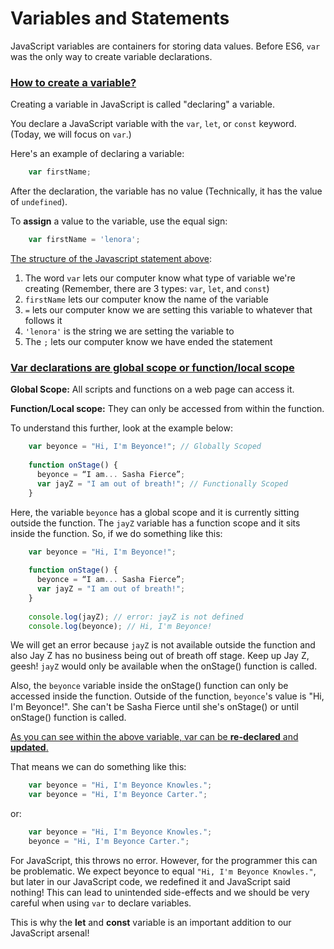 # Variables and Statements

JavaScript variables are containers for storing data values. Before ES6, `var` was the only way to create variable declarations.

### <ins>How to create a variable?</ins>

Creating a variable in JavaScript is called "declaring" a variable.

You declare a JavaScript variable with the `var`, `let`, or `const` keyword. (Today, we will focus on `var`.)

Here's an example of declaring a variable:
```JavaScript
    var firstName;
```

After the declaration, the variable has no value (Technically, it has the value of `undefined`).

To <strong>assign</strong> a value to the variable, use the equal sign:
```JavaScript
    var firstName = 'lenora';
```

<ins>The structure of the [Javascript statement](https://www.w3schools.com/js/js_statements.asp) above</ins>:

1. The word `var` lets our computer know what type of variable we're creating (Remember, there are 3 types: `var`, `let`, and `const`)
2. `firstName` lets our computer know the name of the variable
3. `=` lets our computer know we are setting this variable to whatever that follows it
4. `'lenora'` is the string we are setting the variable to
5. The `;` lets our computer know we have ended the statement

### <ins>Var declarations are global scope or function/local scope</ins> 

<strong>Global Scope:</strong> All scripts and functions on a web page can access it. 

<strong>Function/Local scope:</strong> They can only be accessed from within the function.


To understand this further, look at the example below:

```JavaScript
    var beyonce = "Hi, I'm Beyonce!"; // Globally Scoped
    
    function onStage() {
      beyonce = “I am... Sasha Fierce”;
      var jayZ = "I am out of breath!"; // Functionally Scoped
    }
```

Here, the variable `beyonce` has a global scope and it is currently sitting outside the function. The `jayZ` variable has a function scope and it sits inside the function. So, if we do something like this:


```JavaScript
    var beyonce = "Hi, I'm Beyonce!";
    
    function onStage() {
      beyonce = “I am... Sasha Fierce”;
      var jayZ = "I am out of breath!";
    }
    
    console.log(jayZ); // error: jayZ is not defined
    console.log(beyonce); // Hi, I'm Beyonce!
```
We will get an error because `jayZ` is not available outside the function and also Jay Z has no business being out of breath off stage. Keep up Jay Z, geesh! `jayZ` would only be available when the onStage() function is called.

Also, the `beyonce` variable inside the onStage() function can only be accessed inside the function. Outside of the function, `beyonce`'s value is "Hi, I'm Beyonce!". She can't be Sasha Fierce until she's onStage() or until onStage() function is called.

<ins>As you can see within the above variable, var can be <strong>re-declared</strong> and <strong>updated</strong>.</ins>


That means we can do something like this:

```JavaScript
    var beyonce = "Hi, I'm Beyonce Knowles.";
    var beyonce = "Hi, I'm Beyonce Carter.";
```
or:
```JavaScript
    var beyonce = "Hi, I'm Beyonce Knowles.";
    beyonce = "Hi, I'm Beyonce Carter.";
```
For JavaScript, this throws no error. However, for the programmer this can be problematic. We expect beyonce to equal `"Hi, I'm Beyonce Knowles."`, but later in our JavaScript code, we redefined it and JavaScript said nothing! This can lead to unintended side-effects and we should be very careful when using `var` to declare variables.


This is why the <strong>let</strong> and <strong>const</strong> variable is an important addition to our JavaScript arsenal!
